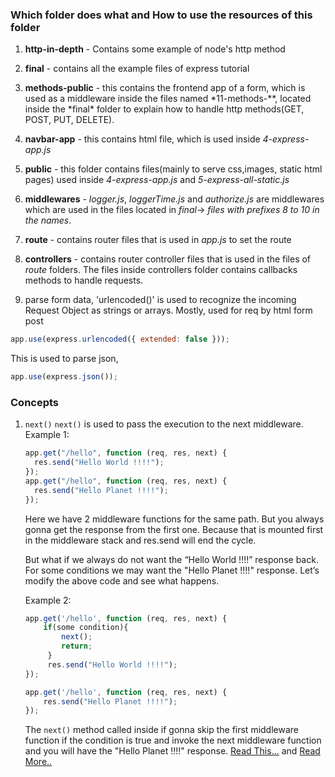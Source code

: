 ### Which folder does what and How to use the resources of this folder

1. **http-in-depth** - Contains some example of node\'s http method

2. **final** - contains all the example files of express tutorial

3. **methods-public** - this contains the frontend app of a form, which is used as a middleware inside the files named \*11-methods-\**, located inside the *final\* folder to explain how to handle http methods(GET, POST, PUT, DELETE).

4. **navbar-app** - this contains html file, which is used inside _4-express-app.js_

5. **public** - this folder contains files(mainly to serve css,images, static html pages) used inside _4-express-app.js_ and _5-express-all-static.js_

6. **middlewares** - _logger.js_, _loggerTime.js_ and _authorize.js_ are middlewares which are used in the files located in _final_-> _files with prefixes 8 to 10 in the names_.

7. **route** - contains router files that is used in _app.js_ to set the route

8. **controllers** - contains router controller files that is used in the files of _route_ folders. The files inside controllers folder contains callbacks methods to handle requests.

9. parse form data, 'urlencoded()' is used to recognize the incoming Request Object as strings or arrays. Mostly, used for req by html form post

```javascript
app.use(express.urlencoded({ extended: false }));
```

This is used to parse json,

```javascript
app.use(express.json());
```

### Concepts

1. `next()`
   `next()` is used to pass the execution to the next middleware.
   Example 1:

   ```javascript
   app.get("/hello", function (req, res, next) {
     res.send("Hello World !!!!");
   });
   app.get("/hello", function (req, res, next) {
     res.send("Hello Planet !!!!");
   });
   ```

   Here we have 2 middleware functions for the same path. But you always gonna get the response from the first one. Because that is mounted first in the middleware stack and res.send will end the cycle.

   But what if we always do not want the “Hello World !!!!” response back. For some conditions we may want the "Hello Planet !!!!" response. Let’s modify the above code and see what happens.

   Example 2:

   ```javascript
   app.get('/hello', function (req, res, next) {
       if(some condition){
           next();
           return;
        }
        res.send("Hello World !!!!");
   });

   app.get('/hello', function (req, res, next) {
       res.send("Hello Planet !!!!");
   });
   ```

   The `next()` method called inside if gonna skip the first middleware function if the condition is true and invoke the next middleware function and you will have the "Hello Planet !!!!" response.
   [Read This...](https://stackoverflow.com/questions/10695629/what-is-the-parameter-next-used-for-in-express) and [Read More..](https://stackoverflow.com/questions/8710669/having-a-hard-time-trying-to-understand-next-next-in-express-js)
